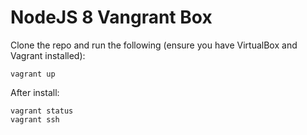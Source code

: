 # NodeJS 8  Vangrant Box

Clone the repo and run the following (ensure you have VirtualBox and Vagrant installed):
```
vagrant up
```

After install:

```
vagrant status
vagrant ssh
``` 
